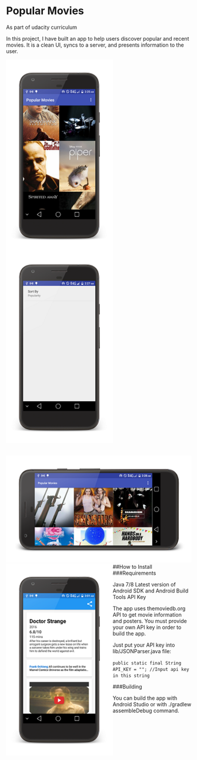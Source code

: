 # Popular Movies
As part of udacity curriculum

In this project, I have built an app to help users discover popular and recent movies.
It is a clean UI, syncs to a server, and presents information to the user.

<img src="https://github.com/maayyaannkk/popular-movies/blob/master/Screenshot1.png" 
 height="520" width="290" align="left"/>
 <img src="https://github.com/maayyaannkk/popular-movies/blob/master/Screenshot2.png" 
 height="520" width="290" />

 <br/>
 <img src="https://github.com/maayyaannkk/popular-movies/blob/master/Screenshot3.png" 
 height="290" width="520" />
  <img src="https://github.com/maayyaannkk/popular-movies/blob/master/Screenshot4.png" 
 height="520" width="290" align="left"/>
 
 <br/>
##How to Install
###Requirements

Java 7/8
Latest version of Android SDK and Android Build Tools
API Key

The app uses themoviedb.org API to get movie information and posters. You must provide your own API key in order to build the app.

Just put your API key into lib/JSONParser.java file:

`public static final String API_KEY = ""; //Input api key in this string`


###Building

You can build the app with Android Studio or with ./gradlew assembleDebug command.

